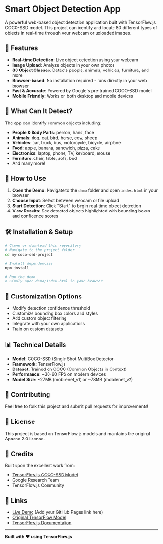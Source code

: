 # Smart Object Detection App

A powerful web-based object detection application built with TensorFlow.js COCO-SSD model. This project can identify and locate 80 different types of objects in real-time through your webcam or uploaded images.

## 🚀 Features

- **Real-time Detection**: Live object detection using your webcam
- **Image Upload**: Analyze objects in your own photos
- **80 Object Classes**: Detects people, animals, vehicles, furniture, and more
- **Browser-based**: No installation required - runs directly in your web browser
- **Fast & Accurate**: Powered by Google's pre-trained COCO-SSD model
- **Mobile Friendly**: Works on both desktop and mobile devices

## 🎯 What Can It Detect?

The app can identify common objects including:
- **People & Body Parts**: person, hand, face
- **Animals**: dog, cat, bird, horse, cow, sheep
- **Vehicles**: car, truck, bus, motorcycle, bicycle, airplane
- **Food**: apple, banana, sandwich, pizza, cake
- **Electronics**: laptop, phone, TV, keyboard, mouse
- **Furniture**: chair, table, sofa, bed
- And many more!

## 📱 How to Use

1. **Open the Demo**: Navigate to the `demo` folder and open `index.html` in your browser
2. **Choose Input**: Select between webcam or file upload
3. **Start Detection**: Click "Start" to begin real-time object detection
4. **View Results**: See detected objects highlighted with bounding boxes and confidence scores

## 🛠️ Installation & Setup

```bash
# Clone or download this repository
# Navigate to the project folder
cd my-coco-ssd-project

# Install dependencies
npm install

# Run the demo
# Simply open demo/index.html in your browser
```

## 🎨 Customization Options

- Modify detection confidence threshold
- Customize bounding box colors and styles
- Add custom object filtering
- Integrate with your own applications
- Train on custom datasets

## 📊 Technical Details

- **Model**: COCO-SSD (Single Shot MultiBox Detector)
- **Framework**: TensorFlow.js
- **Dataset**: Trained on COCO (Common Objects in Context)
- **Performance**: ~30-60 FPS on modern devices
- **Model Size**: ~27MB (mobilenet_v1) or ~78MB (mobilenet_v2)

## 🤝 Contributing

Feel free to fork this project and submit pull requests for improvements!

## 📄 License

This project is based on TensorFlow.js models and maintains the original Apache 2.0 license.

## 🙏 Credits

Built upon the excellent work from:
- [TensorFlow.js COCO-SSD Model](https://github.com/tensorflow/tfjs-models/tree/master/coco-ssd)
- Google Research Team
- TensorFlow.js Community

## 🔗 Links

- [Live Demo](#) (Add your GitHub Pages link here)
- [Original TensorFlow Model](https://github.com/tensorflow/tfjs-models/tree/master/coco-ssd)
- [TensorFlow.js Documentation](https://www.tensorflow.org/js)

---

**Built with ❤️ using TensorFlow.js**